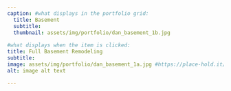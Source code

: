 ```yaml
---
caption: #what displays in the portfolio grid:
  title: Basement
  subtitle:
  thumbnail: assets/img/portfolio/dan_basement_1b.jpg
  
#what displays when the item is clicked:
title: Full Basement Remodeling
subtitle: 
image: assets/img/portfolio/dan_basement_1a.jpg #https://place-hold.it/400x300 main image, can be a link or a file in assets/img/portfolio
alt: image alt text

---
```

<!-- Use this area to describe your project. **Markdown** supported.

optional info list (delete if not using):

{:.list-inline} 
- Date: 
- Client: 
- Category: 
 -->
